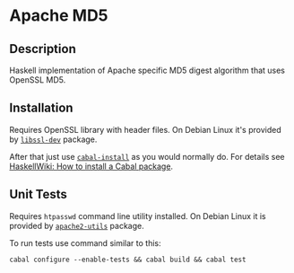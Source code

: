 Apache MD5
==========


Description
-----------

Haskell implementation of Apache specific MD5 digest algorithm that uses
OpenSSL MD5.


Installation
------------

Requires OpenSSL library with header files. On Debian Linux it's provided by
[`libssl-dev`][libssl-dev] package.

After that just use [`cabal-install`][cabal-install] as you would normally do.
For details see [HaskellWiki: How to install a Cabal package][].


Unit Tests
----------

Requires `htpasswd` command line utility installed. On Debian Linux it is
provided by [`apache2-utils`][apache2-utils] package.

To run tests use command similar to this:

    cabal configure --enable-tests && cabal build && cabal test


[libssl-dev]:
    http://packages.debian.org/lenny/libssl-dev
[cabal-install]:
    http://haskell.org/haskellwiki/Cabal-Install
[HaskellWiki: How to install a Cabal package]:
    http://haskell.org/haskellwiki/Cabal/How_to_install_a_Cabal_package
[apache2-utils]:
    http://packages.debian.org/stable/apache2-utils
